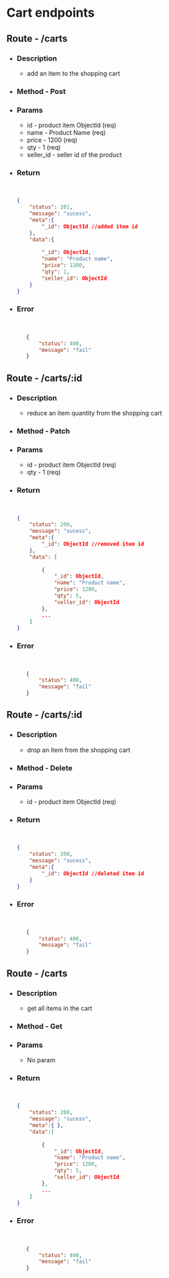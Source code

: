 # Cart endpoints

## Route - /carts
+ ### Description
  - add an item to the shopping cart
+ ### Method - Post
+ ### Params
  -  id - product  item ObjectId (req)
  -  name - Product Name (req)
  -  price - 1200 (req)
  -  qty - 1 (req)
  -  seller_id - seller id of the product

+ ### Return
    <br/>

    ``` json
    {
        "status": 201,
        "message": "sucess",
        "meta":{
            "_id": ObjectId //added item id
        },
        "data":{
            
            "_id": ObjectId,
            "name": "Product name", 
            "price": 1200,
            "qty": 1,
            "seller_id": ObjectId
        }
    }
    ```
+ ### Error
    <br/>
     
     ```json
        {
            "status": 400,
            "message": "fail"
        }
     ```

## Route - /carts/:id 
+ ### Description
  - reduce an item quantity from the shopping cart
+ ### Method - Patch
+ ### Params
  -  id - product item ObjectId (req)
  -  qty - 1  (req)

+ ### Return
    <br/>

    ``` json
    {
        "status": 200,
        "message": "sucess",
        "meta":{
            "_id": ObjectId //removed item id
        },
        "data": [
            
            {
                "_id": ObjectId,
                "name": "Product name", 
                "price": 1200,
                "qty": 5,
                "seller_id": ObjectId
            },
            ...
        ]
    }
    ```
+ ### Error
    <br/>
     
     ```json
        {
            "status": 400,
            "message": "fail"
        }
     ```

## Route - /carts/:id 
+ ### Description
  - drop an item from the shopping cart
+ ### Method - Delete
+ ### Params
  -  id - product item ObjectId (req)

+ ### Return
    <br/>

    ``` json
    {
        "status": 200,
        "message": "sucess",
        "meta":{
            "_id": ObjectId //deleted item id
        }
    }
    ```
+ ### Error
    <br/>
     
     ```json
        {
            "status": 400,
            "message": "fail"
        }
     ```

## Route - /carts 
+ ### Description
  - get all  items in the cart
+ ### Method - Get
+ ### Params
  -  No param

+ ### Return
    <br/>

    ``` json
    {
        "status": 200,
        "message": "sucess",
        "meta":{ },
        "data":[
            
            {
                "_id": ObjectId,
                "name": "Product name", 
                "price": 1200,
                "qty": 5,
                "seller_id": ObjectId
            },
            ...
        ]
    }
    ```
+ ### Error
    <br/>
     
     ```json
        {
            "status": 400,
            "message": "fail"
        }
     ```
